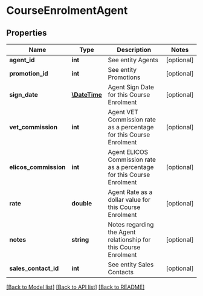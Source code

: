 # CourseEnrolmentAgent

## Properties
Name | Type | Description | Notes
------------ | ------------- | ------------- | -------------
**agent_id** | **int** | See entity Agents | [optional] 
**promotion_id** | **int** | See entity Promotions | [optional] 
**sign_date** | [**\DateTime**](\DateTime.md) | Agent Sign Date for this Course Enrolment | [optional] 
**vet_commission** | **int** | Agent VET Commission rate as a percentage for this Course Enrolment | [optional] 
**elicos_commission** | **int** | Agent ELICOS Commission rate as a percentage for this Course Enrolment | [optional] 
**rate** | **double** | Agent Rate as a dollar value for this Course Enrolment | [optional] 
**notes** | **string** | Notes regarding the Agent relationship for this Course Enrolment | [optional] 
**sales_contact_id** | **int** | See entity Sales Contacts | [optional] 

[[Back to Model list]](../../README.md#documentation-for-models) [[Back to API list]](../../README.md#documentation-for-api-endpoints) [[Back to README]](../../README.md)

